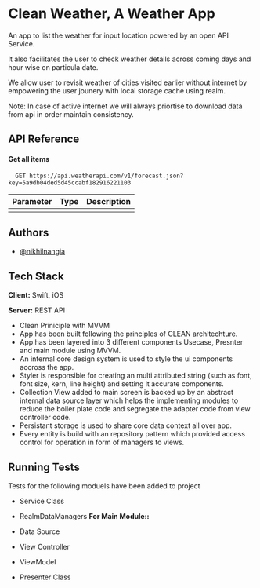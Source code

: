 
# Clean Weather, A Weather App

An app to list the weather for input location powered by an open API Service.

It also facilitates the user to check weather details across coming days and hour wise on particula date.

We allow user to revisit weather of cities visited earlier without internet by empowering the user jounery with local storage cache using realm.

Note: In case of active internet we will always priortise to download data from api in order maintain consistency.
 

## API Reference

#### Get all items

```http
  GET https://api.weatherapi.com/v1/forecast.json?key=5a9db04ded5d45ccabf182916221103

```

| Parameter | Type     | Description                |
| :-------- | :------- | :------------------------- |
|  |  |  |



## Authors

- [@nikhilnangia](https://www.github.com/nikhil0011)

## Tech Stack

**Client:** Swift, iOS

**Server:** REST API

 - Clean Priniciple with MVVM
 - App has been built following the principles of CLEAN architechture.
 - App has been layered into 3 different components Usecase, Presnter and main module using MVVM.
 - An internal core design system is used to style the ui components accross the app.
 - Styler is responsible for creating an multi attributed string (such as font, font size, kern, line height) and setting it accurate components.
 - Collection View added to main screen is backed up by an abstract internal data source layer which helps the implementing modules to reduce the boiler plate code and segregate the adapter code from view controller code.
 - Persistant storage is used to share core data context all over app.
 - Every entity is build with an repository pattern which provided access control for operation in form of managers to views.
 
## Running Tests

Tests for the following moduels have been added to project

- Service Class
- RealmDataManagers
**For Main Module::** 

- Data Source
- View Controller
- ViewModel
- Presenter Class

